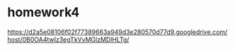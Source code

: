 # homework4

https://d2a5e08106f02f77389663a949d3e280570d77d9.googledrive.com/host/0B0OA4twIz3egTkVvMGlzMDlHLTg/
